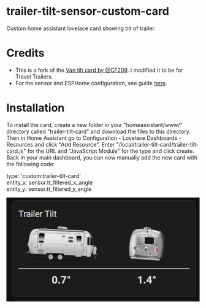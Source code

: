 <!---                 [![hacs_badge](https://img.shields.io/badge/HACS-Custom-41BDF5.svg)](https://github.com/hacs/integration)              --->
# trailer-tilt-sensor-custom-card
Custom home assistant lovelace card showing tilt of trailer.

# Credits
- This is a fork of the [Van tilt card by @CF209](https://github.com/CF209/van-tilt-sensor-custom-card).  I modified it to be for Travel Trailers. 
- For the sensor and ESPHome configuration, see guide [here](https://van-automation.com/adding_van_tilt_sensor.html).

# Installation
To install the card, create a new folder in your "homeassistant/www/" directory called "trailer-tilt-card" and download the files to this directory. Then in Home Assistant go to Configuration - Lovelace Dashboards - Resources and click "Add Resource". Enter "/local/trailer-tilt-card/trailer-tilt-card.js" for the URL and "JavaScript Module" for the type and click create. Back in your main dashboard, you can now manually add the new card with the following code:

type: 'custom:trailer-tilt-card'<br>
entity_x: sensor.tt_filtered_x_angle<br>
entity_y: sensor.tt_filtered_y_angle<br>

![alt text](https://github.com/stroodle96/trailer-tilt-sensor-custom-card/blob/main/img/card_screenshot1.png)
